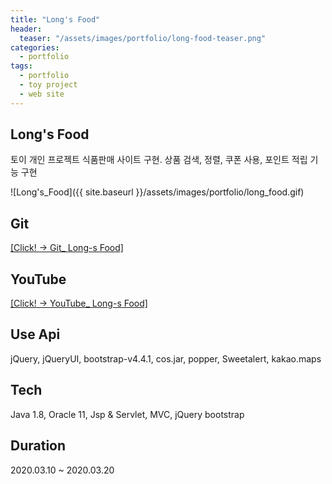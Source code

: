 ```yaml
---
title: "Long's Food"
header:
  teaser: "/assets/images/portfolio/long-food-teaser.png"
categories:
  - portfolio
tags:
  - portfolio
  - toy project
  - web site
---
```


## Long's Food
토이 개인 프로젝트 식품판매 사이트 구현.
상품 검색, 정렬, 쿠폰 사용, 포인트 적립 기능 구현

![Long's_Food]({{ site.baseurl }}/assets/images/portfolio/long_food.gif)     


## Git 
<a href="https://github.com/kha0213/Long-s_Food_myproject">[Click! -> Git_ Long-s Food]</a>   

## YouTube
<a href="https://youtu.be/tM7pAp_vN1c">[Click! -> YouTube_ Long-s Food]</a>   

## Use Api
jQuery, jQueryUI, bootstrap-v4.4.1, cos.jar, popper, Sweetalert, kakao.maps   

## Tech
Java 1.8, Oracle 11, Jsp & Servlet, MVC, jQuery bootstrap   

## Duration
2020.03.10 ~ 2020.03.20
